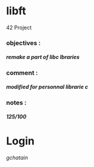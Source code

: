 # libft
42 Project

### objectives :
##### remake a part of libc lbraries

### comment :
##### modified for personnal librarie c
### notes :
##### 125/100


# Login
###### gchatain
